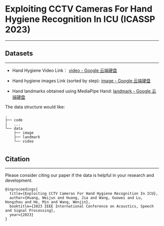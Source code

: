 # Exploiting CCTV Cameras For Hand Hygiene Recognition In ICU (ICASSP 2023)

---

## Datasets

---

- Hand Hygiene Video Link： [video - Google 云端硬盘](https://drive.google.com/drive/folders/1a6eS0GsBwqGtv3HxakSHz3il25d9EyGw?usp=share_link)

- Hand hygiene images  Link (sorted by step): [image - Google 云端硬盘](https://drive.google.com/drive/folders/1RWaQ2IJ_-BEDWaLNeV1CaNgIDQcILjlp?usp=share_link)

- Hand landmarks obtained using MediaPipe Hand: [landmark - Google 云端硬盘](https://drive.google.com/drive/folders/1WZvqwTtDHnsDy4T4xXwjMmVPq-9fU_34?usp=share_link)

The data structure would like: 

```
.
├── code
|   ...
└── data
    ├── image
    ├── landmark
    └── video
```

# 

## Citation

---

Please consider citing our paper if the data is helpful in your research and development.

```
@inproceedings{
  title={Exploiting CCTV Cameras For Hand Hygiene Recognition In ICU},
  author={Huang, Weijun and Huang, Jia and Wang, Guowei and Lu, Hongzhou and He, Min and Wang, Wenjin},
  booktitle={2023 IEEE International Conference on Acoustics, Speech and Signal Processing},
  year={2023}
}
```
